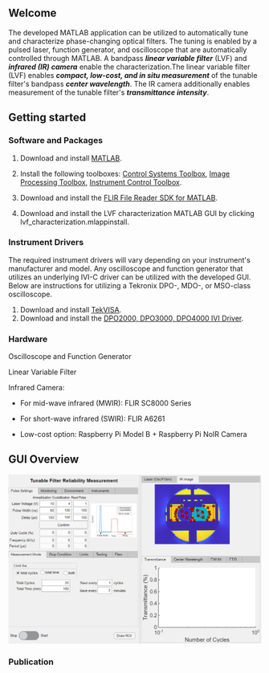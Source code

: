 ---
---

## Welcome

The developed MATLAB application can be utilized to automatically tune and characterize phase-changing optical filters. The tuning is enabled by a pulsed laser, function generator, and oscilloscope that are automatically controlled through MATLAB. A bandpass ***linear variable filter*** (LVF) and ***infrared (IR) camera*** enable the characterization.The linear variable filter (LVF) enables ***compact, low-cost, and in situ measurement*** of the tunable filter's bandpass ***center wavelength***. The IR camera additionally enables measurement of the tunable filter's ***transmittance intensity***.

<div id = "viewerContainer">
</div>

## Getting started

### Software and Packages

1. Download and install [MATLAB](https://www.mathworks.com/downloads/).

2. Install the following toolboxes: [Control Systems Toolbox](https://www.mathworks.com/products/control.html), [Image Processing Toolbox](https://www.mathworks.com/products/image.html), [Instrument Control Toolbox](https://www.mathworks.com/products/instrument.html).

3. Download and install the [FLIR File Reader SDK for MATLAB](https://www.flir.com/discover/rd-science/matlab/).

4. Download and install the LVF characterization MATLAB GUI by clicking lvf_characterization.mlappinstall. 

### Instrument Drivers
The required instrument drivers will vary depending on your instrument's manufacturer and model. Any oscilloscope and function generator that utilizes an underlying IVI-C driver can be utilized with the developed GUI. Below are instructions for utilizing a Tekronix DPO-, MDO-, or MSO-class oscilloscope.

1. Download and install [TekVISA](https://www.tek.com/oscilloscope/tds7054-software/tekvisa-connectivity-software-v411). 
2. Download and install the [DPO2000, DPO3000, DPO4000 IVI Driver](https://www.tek.com/oscilloscope/dpo4054-software/dpo2000-dpo3000-dpo4000-ivi-driver).

### Hardware
Oscilloscope and Function Generator

Linear Variable Filter

Infrared Camera:

* For mid-wave infrared (MWIR): FLIR SC8000 Series

* For short-wave infrared (SWIR): FLIR A6261

* Low-cost option: Raspberry Pi Model B + Raspberry Pi NoIR Camera

## GUI Overview
![](images/gui_overview.png)

### Publication
